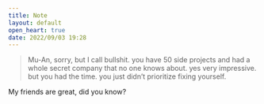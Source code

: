 ```yaml
---
title: Note
layout: default
open_heart: true
date: 2022/09/03 19:28
---
```


> Mu-An, sorry, but I call bullshit. you have 50 side projects and had a whole secret company that no one knows about. yes very impressive. but you had the time. you just didn’t prioritize fixing yourself.

My friends are great, did you know?

